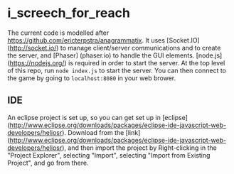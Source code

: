 # i_screech_for_reach

The current code is modelled after https://github.com/ericterpstra/anagrammatix. It uses [Socket.IO] (http://socket.io/) to manage client/server communications and to create the server, and [Phaser] (phaser.io) to handle the GUI elements. [node.js] (https://nodejs.org/) is required in order to start the server. At the top level of this repo, run `node index.js` to start the server. You can then connect to the game by going to `localhost:8080` in your web brower.

## IDE

An eclipse project is set up, so you can get set up in [eclipse] (http://www.eclipse.org/downloads/packages/eclipse-ide-javascript-web-developers/heliosr). Download from the [link] (http://www.eclipse.org/downloads/packages/eclipse-ide-javascript-web-developers/heliosr), and then import the project by Right-clicking in the "Project Explorer", selecting "Import", selecting "Import from Existing Project", and go from there.
